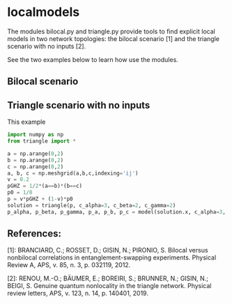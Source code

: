 # localmodels

The modules bilocal.py and triangle.py provide tools to find explicit local
models in two network topologies: the bilocal scenario [1] and the triangle
scenario with no inputs [2].

See the two examples below to learn how use the modules.

## Bilocal scenario 



## Triangle scenario with no inputs

This example 

```python
import numpy as np
from triangle import *

a = np.arange(0,2)
b = np.arange(0,2)
c = np.arange(0,2)
a, b, c = np.meshgrid(a,b,c,indexing='ij')
v = 0.2
pGHZ = 1/2*(a==b)*(b==c)
p0 = 1/8
p = v*pGHZ + (1-v)*p0
solution = triangle(p, c_alpha=3, c_beta=2, c_gamma=2)
p_alpha, p_beta, p_gamma, p_a, p_b, p_c = model(solution.x, c_alpha=3, c_beta=2, c_gamma=2)
```
## References:

[1]: BRANCIARD, C.; ROSSET, D.; GISIN, N.; PIRONIO, S. Bilocal versus 
nonbilocal correlations in entanglement-swapping experiments. Physical 
Review A, APS, v. 85, n. 3, p. 032119, 2012.

[2]: RENOU, M.-O.; BÄUMER, E.; BOREIRI, S.; BRUNNER, N.; GISIN, N.;
BEIGI, S. Genuine quantum nonlocality in the triangle network. Physical 
review letters, APS, v. 123, n. 14, p. 140401, 2019.
